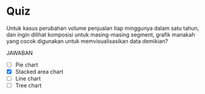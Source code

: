 # Quiz

Untuk kasus perubahan volume penjualan tiap minggunya dalam satu tahun, dan ingin dilihat komposisi untuk masing-masing segment, grafik manakah yang cocok digunakan untuk memvisualisasikan data demikian?

JAWABAN
- [ ] Pie chart
- [X] Stacked area chart
- [ ] Line chart
- [ ] Tree chart
